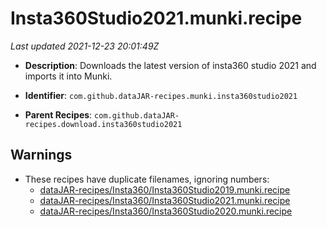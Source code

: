 # Insta360Studio2021.munki.recipe

_Last updated 2021-12-23 20:01:49Z_

- **Description**: Downloads the latest version of insta360 studio 2021 and imports it into Munki.

- **Identifier**: `com.github.dataJAR-recipes.munki.insta360studio2021`

- **Parent Recipes**: `com.github.dataJAR-recipes.download.insta360studio2021`


## Warnings

- These recipes have duplicate filenames, ignoring numbers:
    - [dataJAR-recipes/Insta360/Insta360Studio2019.munki.recipe](/autopkg-dupe-tracker/dataJAR-recipes/Insta360/Insta360Studio2019.munki.recipe)
    - [dataJAR-recipes/Insta360/Insta360Studio2021.munki.recipe](/autopkg-dupe-tracker/dataJAR-recipes/Insta360/Insta360Studio2021.munki.recipe)
    - [dataJAR-recipes/Insta360/Insta360Studio2020.munki.recipe](/autopkg-dupe-tracker/dataJAR-recipes/Insta360/Insta360Studio2020.munki.recipe)